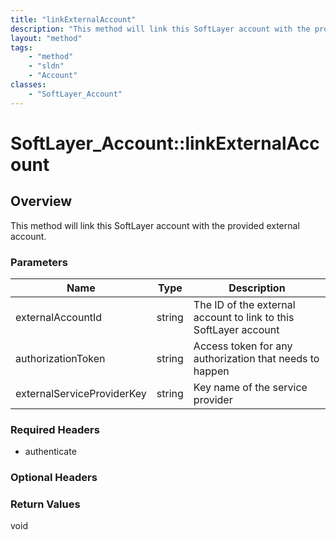```yaml
---
title: "linkExternalAccount"
description: "This method will link this SoftLayer account with the provided external account."
layout: "method"
tags:
    - "method"
    - "sldn"
    - "Account"
classes:
    - "SoftLayer_Account"
---
```

# SoftLayer_Account::linkExternalAccount
## Overview 
This method will link this SoftLayer account with the provided external account. 

### Parameters 
|Name | Type | Description |
| --- | --- | --- |
|externalAccountId| string| The ID of the external account to link to this SoftLayer account|
|authorizationToken| string| Access token for any authorization that needs to happen|
|externalServiceProviderKey| string| Key name of the service provider|


### Required Headers
* authenticate

### Optional Headers

### Return Values
void
